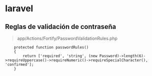 # laravel

## Reglas de validación de contraseña
> app/Actions/Fortify/PasswordValidationRules.php
```
    protected function passwordRules()
    {
        return ['required', 'string', (new Password)->length(6)->requireUppercase()->requireNumeric()->requireSpecialCharacter(), 'confirmed'];
    }
```
